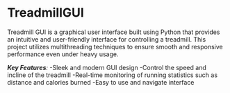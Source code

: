# TreadmillGUI
Treadmill GUI is a graphical user interface built using Python that provides an intuitive and user-friendly interface for controlling a treadmill. This project utilizes multithreading techniques to ensure smooth and responsive performance even under heavy usage.

_**Key Features**:_
-Sleek and modern GUI design
-Control the speed and incline of the treadmill
-Real-time monitoring of running statistics such as distance and calories burned
-Easy to use and navigate interface
